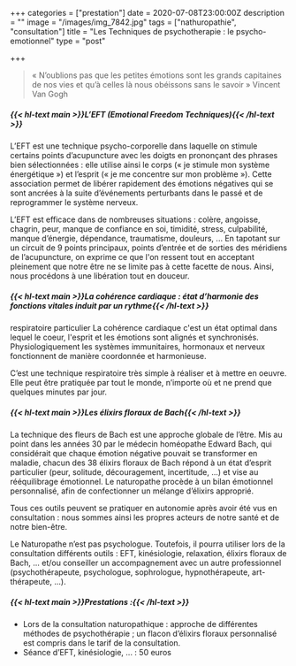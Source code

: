 +++
categories = ["prestation"]
date = 2020-07-08T23:00:00Z
description = ""
image = "/images/img_7842.jpg"
tags = ["nathuropathie", "consultation"]
title = "Les Techniques de psychotherapie : le psycho-emotionnel"
type = "post"

+++
> « N’oublions pas que les petites émotions sont les grands capitaines de nos vies et qu’à celles là nous obéissons sans le savoir » Vincent Van Gogh

##### {{< hl-text main >}}L’EFT (Emotional Freedom Techniques){{< /hl-text >}}

L’EFT est une technique psycho-corporelle dans laquelle on stimule certains points d’acupuncture avec les doigts en prononçant des phrases bien sélectionnées : elle utilise ainsi le corps (« je stimule mon système énergétique ») et l’esprit (« je me concentre sur mon problème »). Cette association permet de libérer rapidement des émotions négatives qui se sont ancrées à la suite d’événements perturbants dans le passé et de reprogrammer le système nerveux.

L’EFT est efficace dans de nombreuses situations : colère, angoisse, chagrin, peur, manque de confiance en soi, timidité, stress, culpabilité, manque d’énergie, dépendance, traumatisme, douleurs, ... En tapotant sur un circuit de 9 points principaux, points d’entrée et de sorties des méridiens de l’acupuncture, on exprime ce que l'on ressent tout en acceptant pleinement que notre être ne se limite pas à cette facette de nous. Ainsi, nous procédons à une libération tout en douceur.

##### {{< hl-text main >}}La cohérence cardiaque : état d’harmonie des fonctions vitales induit par un rythme{{< /hl-text >}}

respiratoire particulier La cohérence cardiaque c'est un état optimal dans lequel le coeur, l'esprit et les émotions sont alignés et synchronisés. Physiologiquement les systèmes immunitaires, hormonaux et nerveux fonctionnent de manière coordonnée et harmonieuse.

C’est une technique respiratoire très simple à réaliser et à mettre en oeuvre. Elle peut être pratiquée par tout le monde, n’importe où et ne prend que quelques minutes par jour.

##### {{< hl-text main >}}Les élixirs floraux de Bach{{< /hl-text >}}

La technique des fleurs de Bach est une approche globale de l’être. Mis au point dans les années 30 par le médecin homéopathe Edward Bach, qui considérait que chaque émotion négative pouvait se transformer en maladie, chacun des 38 élixirs floraux de Bach répond à un état d’esprit particulier (peur, solitude, découragement, incertitude, ...) et vise au rééquilibrage émotionnel. Le naturopathe procède à un bilan émotionnel personnalisé, afin de confectionner un mélange d’élixirs approprié.

Tous ces outils peuvent se pratiquer en autonomie après avoir été vus en consultation : nous sommes ainsi les propres acteurs de notre santé et de notre bien-être.

Le Naturopathe n’est pas psychologue. Toutefois, il pourra utiliser lors de la consultation différents outils : EFT, kinésiologie, relaxation, élixirs floraux de Bach, ... et/ou conseiller un accompagnement avec un autre professionnel (psychothérapeute, psychologue, sophrologue, hypnothérapeute, art-thérapeute, ...).

##### {{< hl-text main >}}Prestations :{{< /hl-text >}}

* Lors de la consultation naturopathique : approche de différentes méthodes de psychothérapie ; un flacon d’élixirs floraux personnalisé est compris dans le tarif de la consultation.
* Séance d’EFT, kinésiologie, ... : 50 euros